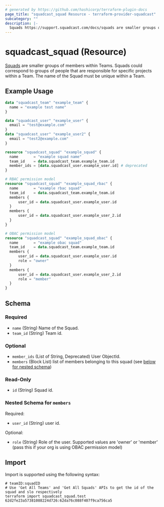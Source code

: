 ```yaml
---
# generated by https://github.com/hashicorp/terraform-plugin-docs
page_title: "squadcast_squad Resource - terraform-provider-squadcast"
subcategory: ""
description: |-
  Squads https://support.squadcast.com/docs/squads are smaller groups of members within Teams. Squads could correspond to groups of people that are responsible for specific projects within a Team. The name of the Squad must be unique within a Team.
---
```


# squadcast_squad (Resource)

[Squads](https://support.squadcast.com/docs/squads) are smaller groups of members within Teams. Squads could correspond to groups of people that are responsible for specific projects within a Team. The name of the Squad must be unique within a Team.

## Example Usage

```terraform
data "squadcast_team" "example_team" {
  name = "example test name"
}

data "squadcast_user" "example_user" {
  email = "test@example.com"
}
data "squadcast_user" "example_user2" {
  email = "test2@example.com"
}

resource "squadcast_squad" "example_squad" {
  name       = "example squad name"
  team_id    = data.squadcast_team.example_team.id
  member_ids = [data.squadcast_user.example_user.id] # deprecated
}

# RBAC permission model
resource "squadcast_squad" "example_squad_rbac" {
  name       = "example rbac squad"
  team_id    = data.squadcast_team.example_team.id
  members {
      user_id = data.squadcast_user.example_user.id
  }
  members {
      user_id = data.squadcast_user.example_user_2.id
  }
}

# OBAC permission model
resource "squadcast_squad" "example_squad_obac" {
  name       = "example obac squad"
  team_id    = data.squadcast_team.example_team.id
  members {
      user_id = data.squadcast_user.example_user.id
      role = "owner"
  }
  members {
      user_id = data.squadcast_user.example_user_2.id
      role = "member"
  }
}
```

<!-- schema generated by tfplugindocs -->
## Schema

### Required

- `name` (String) Name of the Squad.
- `team_id` (String) Team id.

### Optional

- `member_ids` (List of String, Deprecated) User ObjectId.
- `members` (Block List) list of members belonging to this squad (see [below for nested schema](#nestedblock--members))

### Read-Only

- `id` (String) Squad id.

<a id="nestedblock--members"></a>
### Nested Schema for `members`

Required:

- `user_id` (String) user id.

Optional:

- `role` (String) Role of the user. Supported values are 'owner' or 'member' (pass this if your org is using OBAC permission model)

## Import

Import is supported using the following syntax:

```shell
# teamID:squadID
# Use 'Get All Teams' and 'Get All Squads' APIs to get the id of the squad and slo respectively 
terraform import squadcast_squad.test 62d2fe23a57381088224d726:62da76c088f407f9ca756ca5
```
